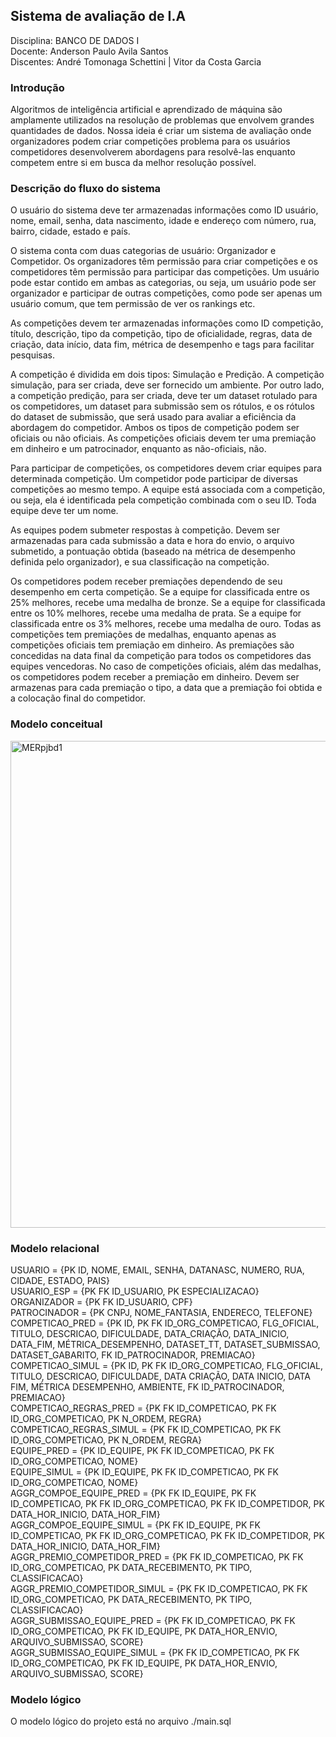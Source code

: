 ## Sistema de avaliação de I.A
Disciplina: BANCO DE DADOS I\
Docente: Anderson Paulo Avila Santos\
Discentes: André Tomonaga Schettini | Vitor da Costa Garcia

### Introdução
Algoritmos de inteligência artificial e aprendizado de máquina são amplamente utilizados na resolução de problemas que envolvem grandes quantidades de dados. Nossa ideia é criar um sistema de avaliação onde organizadores podem criar competições problema para os usuários competidores desenvolverem abordagens para resolvê-las enquanto competem entre si em busca da melhor resolução possível.

### Descrição do fluxo do sistema
O usuário do sistema deve ter armazenadas informações como ID usuário, nome, email, senha, data nascimento, idade e endereço com número, rua, bairro, cidade, estado e país.

O sistema conta com duas categorias de usuário: Organizador e Competidor. Os organizadores têm permissão para criar competições e os competidores têm permissão para participar das competições. Um usuário pode estar contido em ambas as categorias, ou seja, um usuário pode ser organizador e participar de outras competições, como pode ser apenas um usuário comum, que tem permissão de ver os rankings etc.

As competições devem ter armazenadas informações como ID competição, título, descrição, tipo da competição, tipo de oficialidade, regras, data de criação, data início, data fim, métrica de desempenho e tags para facilitar pesquisas.

A competição é dividida em dois tipos: Simulação e Predição. A competição simulação, para ser criada, deve ser fornecido um ambiente. Por outro lado, a competição predição, para ser criada, deve ter um dataset rotulado para os competidores, um dataset para submissão sem os rótulos, e os rótulos do dataset de submissão, que será usado para avaliar a eficiência da abordagem do competidor. Ambos os tipos de competição podem ser oficiais ou não oficiais. As competições oficiais devem ter uma premiação em dinheiro e um patrocinador, enquanto as não-oficiais, não.

Para participar de competições, os competidores devem criar equipes para determinada competição. Um competidor pode participar de diversas competições ao mesmo tempo. A equipe está associada com a competição, ou seja, ela é identificada pela competição combinada com o seu ID. Toda equipe deve ter um nome.

As equipes podem submeter respostas à competição. Devem ser armazenadas para cada submissão a data e hora do envio, o arquivo submetido, a pontuação obtida (baseado na métrica de desempenho definida pelo organizador), e sua classificação na competição.

Os competidores podem receber premiações dependendo de seu desempenho em certa competição. Se a equipe for classificada entre os 25% melhores, recebe uma medalha de bronze. Se a equipe for classificada entre os 10% melhores, recebe uma medalha de prata. Se a equipe for classificada entre os 3% melhores, recebe uma medalha de ouro. Todas as competições tem premiações de medalhas, enquanto apenas as competições oficiais tem premiação em dinheiro. As premiações são concedidas na data final da competição para todos os competidores das equipes vencedoras. No caso de competições oficiais, além das medalhas, os competidores podem receber a premiação em dinheiro. Devem ser armazenas para cada premiação o tipo, a data que a premiação foi obtida e a colocação final do competidor.

### Modelo conceitual

<img width="1422" height="779" alt="MERpjbd1" src="https://github.com/user-attachments/assets/a17ed3ff-a9a2-4cc4-8a4d-a11197237f37" />

### Modelo relacional

USUARIO = {PK ID, NOME, EMAIL, SENHA, DATANASC, NUMERO, RUA, CIDADE, ESTADO, PAIS}\
USUARIO_ESP = {PK FK ID_USUARIO, PK ESPECIALIZACAO}\
ORGANIZADOR = {PK FK ID_USUARIO, CPF}\
PATROCINADOR = {PK CNPJ, NOME_FANTASIA, ENDERECO, TELEFONE}\
COMPETICAO_PRED = {PK ID, PK FK ID_ORG_COMPETICAO, FLG_OFICIAL, TITULO, DESCRICAO, DIFICULDADE, DATA_CRIAÇÃO, DATA_INICIO, DATA_FIM, MÉTRICA_DESEMPENHO, DATASET_TT, DATASET_SUBMISSAO, DATASET_GABARITO, FK ID_PATROCINADOR, PREMIACAO}\
COMPETICAO_SIMUL = {PK ID, PK FK ID_ORG_COMPETICAO, FLG_OFICIAL, TITULO, DESCRICAO, DIFICULDADE, DATA CRIAÇÃO, DATA INICIO, DATA FIM, MÉTRICA DESEMPENHO, AMBIENTE, FK ID_PATROCINADOR, PREMIACAO}\
COMPETICAO_REGRAS_PRED = {PK FK ID_COMPETICAO, PK FK ID_ORG_COMPETICAO, PK N_ORDEM, REGRA}\
COMPETICAO_REGRAS_SIMUL = {PK FK ID_COMPETICAO, PK FK ID_ORG_COMPETICAO, PK N_ORDEM, REGRA}\
EQUIPE_PRED = {PK ID_EQUIPE, PK FK ID_COMPETICAO, PK FK ID_ORG_COMPETICAO, NOME}\
EQUIPE_SIMUL = {PK ID_EQUIPE, PK FK ID_COMPETICAO, PK FK ID_ORG_COMPETICAO, NOME}\
AGGR_COMPOE_EQUIPE_PRED = {PK FK ID_EQUIPE, PK FK ID_COMPETICAO, PK FK ID_ORG_COMPETICAO, PK FK ID_COMPETIDOR, PK DATA_HOR_INICIO, DATA_HOR_FIM}\
AGGR_COMPOE_EQUIPE_SIMUL = {PK FK ID_EQUIPE, PK FK ID_COMPETICAO, PK FK ID_ORG_COMPETICAO, PK FK ID_COMPETIDOR, PK DATA_HOR_INICIO, DATA_HOR_FIM}\
AGGR_PREMIO_COMPETIDOR_PRED = {PK FK ID_COMPETICAO, PK FK ID_ORG_COMPETICAO, PK DATA_RECEBIMENTO, PK TIPO, CLASSIFICACAO}\
AGGR_PREMIO_COMPETIDOR_SIMUL = {PK FK ID_COMPETICAO, PK FK ID_ORG_COMPETICAO, PK DATA_RECEBIMENTO, PK TIPO, CLASSIFICACAO}\
AGGR_SUBMISSAO_EQUIPE_PRED = {PK FK ID_COMPETICAO, PK FK ID_ORG_COMPETICAO, PK FK ID_EQUIPE, PK DATA_HOR_ENVIO, ARQUIVO_SUBMISSAO, SCORE}\
AGGR_SUBMISSAO_EQUIPE_SIMUL = {PK FK ID_COMPETICAO, PK FK ID_ORG_COMPETICAO, PK FK ID_EQUIPE, PK DATA_HOR_ENVIO, ARQUIVO_SUBMISSAO, SCORE}

### Modelo lógico

O modelo lógico do projeto está no arquivo ./main.sql
